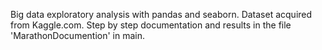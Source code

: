 Big data exploratory analysis with pandas and seaborn. 
Dataset acquired from Kaggle.com.
Step by step documentation and results in the file 'MarathonDocumention' in main.
